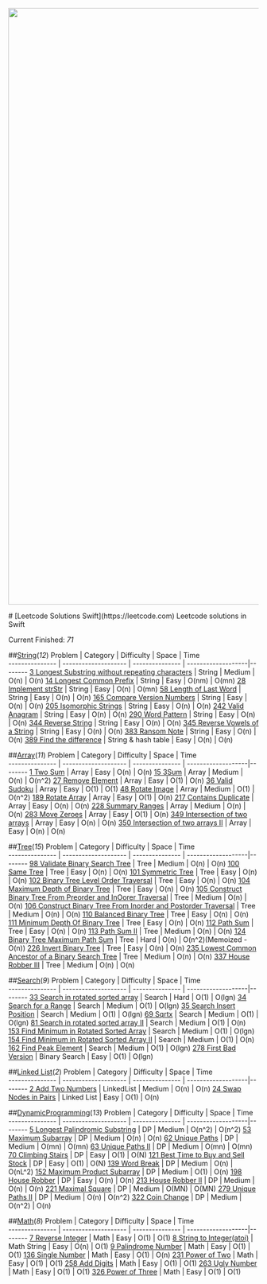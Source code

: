 <p align="center">

<img src="https://raw.githubusercontent.com/jindulys/Leetcode_Solutions_Swift/master/Images/Logo.png" alt="LeetcodeSolutions" title="LeetcodeSolutions" width="1200"/>

</p>
# [Leetcode Solutions Swift](https://leetcode.com)
Leetcode solutions in Swift

Current Finished: *71*

##[String](Sources/String)(*12*)
Problem         |    Category           |    Difficulty   |    Space           | Time        
--------------- |  -------------------- | --------------- | -------------------|--------
[3 Longest Substring without repeating characters]( https://leetcode.com/problems/longest-substring-without-repeating-characters/) |  String |  Medium |  O(n) |  O(n) 
[14 Longest Common Prefix]( https://leetcode.com/problems/longest-common-prefix/) |  String |  Easy |  O(nm) |  O(mn) 
[28 Implement strStr]( https://leetcode.com/problems/implement-strstr/) |  String |  Easy |  O(n) |  O(mn) 
[58 Length of Last Word]( https://leetcode.com/problems/length-of-last-word/) |  String |  Easy |  O(n) |  O(n) 
[165 Compare Version Numbers]( https://leetcode.com/problems/compare-version-numbers/) |  String |  Easy |  O(n) |  O(n)
[205 Isomorphic Strings]( https://leetcode.com/problems/isomorphic-strings/) |  String |  Easy |  O(n) |  O(n) 
[242 Valid Anagram]( https://leetcode.com/problems/valid-anagram/) |  String |  Easy |  O(n) |  O(n) 
[290 Word Pattern]( https://leetcode.com/problems/word-pattern/) |  String |  Easy |  O(n) |  O(n)
[344 Reverse String]( https://leetcode.com/problems/reverse-string/) |  String |  Easy |  O(n) |  O(n)
[345 Reverse Vowels of a String]( https://leetcode.com/problems/reverse-vowels-of-a-string/) |  String |  Easy |  O(n) |  O(n) 
[383 Ransom Note]( https://leetcode.com/problems/ransom-note/) |  String |  Easy |  O(n) |  O(n) 
[389 Find the difference]( https://leetcode.com/problems/find-the-difference/) |  String & hash table |  Easy |  O(n) |  O(n)

##[Array](Sources/Array)(*11*)
Problem         |    Category           |    Difficulty   |    Space           | Time        
--------------- |  -------------------- | --------------- | -------------------|--------
[1 Two Sum]( https://leetcode.com/problems/two-sum/) |  Array |  Easy |  O(n) |  O(n)
[15 3Sum]( https://leetcode.com/problems/3sum/) |  Array |  Medium |  O(n) |  O(n^2)
[27 Remove Element]( https://leetcode.com/problems/remove-element/) |  Array |  Easy |  O(1) |  O(n)
[36 Valid Sudoku]( https://leetcode.com/problems/valid-sudoku/) |  Array |  Easy |  O(1) |  O(1)
[48 Rotate Image]( https://leetcode.com/problems/rotate-image/) |  Array |  Medium |  O(1) |  O(n^2)
[189 Rotate Array]( https://leetcode.com/problems/rotate-array/) |  Array |  Easy |  O(1) |  O(n)
[217 Contains Duplicate]( https://leetcode.com/problems/contains-duplicate/) |  Array |  Easy |  O(n) |  O(n) 
[228 Summary Ranges]( https://leetcode.com/problems/summary-ranges/) |  Array |  Medium |  O(n) |  O(n)
[283 Move Zeroes]( https://leetcode.com/problems/move-zeroes/) |  Array |  Easy |  O(1) |  O(n)
[349 Intersection of two arrays]( https://leetcode.com/problems/intersection-of-two-arrays/) |  Array |  Easy |  O(n) |  O(n) 
[350 Intersection of two arrays II]( https://leetcode.com/problems/intersection-of-two-arrays-ii/) |  Array |  Easy |  O(n) |  O(n)

##[Tree](Sources/Tree)(*15*)
Problem         |    Category           |    Difficulty   |    Space           | Time        
--------------- |  -------------------- | --------------- | -------------------|--------
[98 Validate Binary Search Tree]( https://leetcode.com/problems/validate-binary-search-tree/) |  Tree |  Medium |  O(n) |  O(n)
[100 Same Tree](https://leetcode.com/problems/same-tree/) | Tree | Easy | O(n) | O(n)
[101 Symmetric Tree]( https://leetcode.com/problems/symmetric-tree/) |  Tree |  Easy |  O(n) |  O(n)
[102 Binary Tree Level Order Traversal](https://leetcode.com/problems/binary-tree-level-order-traversal/) | Tree | Easy | O(n) | O(n)
[104 Maximum Depth of Binary Tree](https://leetcode.com/problems/maximum-depth-of-binary-tree/) | Tree | Easy | O(n) | O(n)
[105 Construct Binary Tree From Preorder and InOorer Traversal]( https://leetcode.com/problems/construct-binary-tree-from-preorder-and-inorder-traversal/) |  Tree |  Medium |  O(n) |  O(n)
[106 Construct Binary Tree From Inorder and Postorder Traversal]( https://leetcode.com/problems/construct-binary-tree-from-inorder-and-postorder-traversal/) |  Tree |  Medium |  O(n) |  O(n)
[110 Balanced Binary Tree]( https://leetcode.com/problems/balanced-binary-tree/) |  Tree |  Easy |  O(n) |  O(n)
[111 Minimum Depth Of Binary Tree](https://leetcode.com/submissions/detail/69271743/) | Tree | Easy |  O(n) | O(n)
[112 Path Sum]( https://leetcode.com/problems/path-sum/) |  Tree |  Easy |  O(n) |  O(n)
[113 Path Sum II]( https://leetcode.com/problems/path-sum-ii/) |  Tree |  Medium |  O(n) |  O(n)
[124 Binary Tree Maximum Path Sum]( https://leetcode.com/problems/binary-tree-maximum-path-sum/) |  Tree |  Hard |  O(n) |  O(n^2)(Memoized - O(n))
[226 Invert Binary Tree](https://leetcode.com/problems/invert-binary-tree/) | Tree | Easy | O(n) | O(n)
[235 Lowest Common Ancestor of a Binary Search Tree]( https://leetcode.com/problems/lowest-common-ancestor-of-a-binary-search-tree/) |  Tree |  Medium |  O(n) |  O(n)
[337 House Robber III](https://leetcode.com/problems/house-robber-iii/) | Tree | Medium | O(n) | O(n)

##[Search](Sources/Search)(*9*)
Problem         |    Category           |    Difficulty   |    Space           | Time        
--------------- |  -------------------- | --------------- | -------------------|--------
[33 Search in rotated sorted array]( https://leetcode.com/problems/search-in-rotated-sorted-array/) |  Search |  Hard |  O(1) |  O(lgn)
[34 Search for a Range]( https://leetcode.com/problems/search-for-a-range/) |  Search |  Medium |  O(1) |  O(lgn)
[35 Search Insert Position]( https://leetcode.com/problems/search-insert-position/) |  Search |  Medium |  O(1) |  O(lgn)
[69 Sqrtx]( https://leetcode.com/problems/sqrtx/) |  Search |  Medium |  O(1) |  O(lgn)
[81 Search in rotated sorted array II]( https://leetcode.com/problems/search-in-rotated-sorted-array-ii/) |  Search |  Medium |  O(1) |  O(n)
[153 Find Minimum in Rotated Sorted Array]( https://leetcode.com/problems/find-minimum-in-rotated-sorted-array/) |  Search |  Medium |  O(1) |  O(lgn)
[154 Find Minimum in Rotated Sorted Array II]( https://leetcode.com/problems/find-minimum-in-rotated-sorted-array-ii/) |  Search |  Medium |  O(1) |  O(n)
[162 Find Peak Element]( https://leetcode.com/problems/find-peak-element/) |  Search |  Medium |  O(1) |  O(lgn)
[278 First Bad Version]( https://leetcode.com/problems/first-bad-version/) |  Binary Search |  Easy |  O(1) |  O(lgn)

##[Linked List](Sources/LinkedList)(*2*)
Problem         |    Category           |    Difficulty   |    Space           | Time        
--------------- |  -------------------- | --------------- | -------------------|--------
[2 Add Two Numbers]( https://leetcode.com/submissions/detail/73064342/) |  LinkedList |  Medium |  O(n) |  O(n)
[24 Swap Nodes in Pairs]( https://leetcode.com/problems/swap-nodes-in-pairs/) |  Linked List |  Easy |  O(1) |  O(n)

##[DynamicProgramming](Sources/DynamicProgramming)(*13*)
Problem         |    Category           |    Difficulty   |    Space           | Time        
--------------- |  -------------------- | --------------- | -------------------|--------
[5 Longest Palindromic Substring]( https://leetcode.com/problems/longest-palindromic-substring/) |  DP |  Medium |  O(n^2) |  O(n^2)
[53 Maximum Subarray]( https://leetcode.com/problems/maximum-subarray/) |  DP |  Medium |  O(n) |  O(n)
[62 Unique Paths]( https://leetcode.com/problems/unique-paths/) |  DP |  Medium |  O(mn) |  O(mn)
[63 Unique Paths II]( https://leetcode.com/problems/unique-paths-ii/) |  DP |  Medium |  O(mn) |  O(mn)
[70 Climbing Stairs]( https://leetcode.com/problems/climbing-stairs/) |  DP |  Easy |  O(1) |  O(N)
[121 Best Time to Buy and Sell Stock]( https://leetcode.com/problems/best-time-to-buy-and-sell-stock/) |  DP |  Easy |  O(1) |  O(N)
[139 Word Break]( https://leetcode.com/problems/word-break/) |  DP |  Medium |  O(n) |  O(nL^2)
[152 Maximum Product Subarray]( https://leetcode.com/problems/maximum-product-subarray/) |  DP |  Medium |  O(1) |  O(n)
[198 House Robber]( https://leetcode.com/problems/house-robber/) |  DP |  Easy |  O(n) |  O(n)
[213 House Robber II]( https://leetcode.com/problems/house-robber-ii/) |  DP |  Medium |  O(n) |  O(n)
[221 Maximal Square]( https://leetcode.com/problems/maximal-square/) |  DP |  Medium |  O(MN) |  O(MN)
[279 Unique Paths II]( https://leetcode.com/problems/perfect-squares/) |  DP |  Medium |  O(n) |  O(n^2)
[322 Coin Change]( https://leetcode.com/problems/coin-change/) |  DP |  Medium |  O(n^2) |  O(n)

##[Math](Sources/Math)(*8*)
Problem         |    Category           |    Difficulty   |    Space           | Time        
--------------- |  -------------------- | --------------- | -------------------|--------
[7 Reverse Integer]( https://leetcode.com/problems/reverse-integer/) |  Math |  Easy |  O(1) |  O(1)
[8 String to Integer(atoi)]( https://leetcode.com/problems/string-to-integer-atoi/) |  Math String |  Easy |  O(n) |  O(1)
[9 Palindrome Number]( https://leetcode.com/problems/palindrome-number/) |  Math |  Easy |  O(1) |  O(1)
[136 Single Number]( https://leetcode.com/problems/single-number/) |  Math |  Easy |  O(1) |  O(n)
[231 Power of Two]( https://leetcode.com/problems/power-of-two/) |  Math |  Easy |  O(1) |  O(1)
[258 Add Digits]( https://leetcode.com/problems/add-digits/) |  Math |  Easy |  O(1) |  O(1)
[263 Ugly Number]( https://leetcode.com/problems/ugly-number/) |  Math |  Easy |  O(1) |  O(1)
[326 Power of Three]( https://leetcode.com/problems/power-of-three/) |  Math |  Easy |  O(1) |  O(1)


